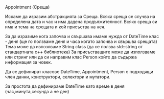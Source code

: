 Appointment (Среща)

Искаме да изразим абстракцията за Среща. 
Всяка среща се случва на определена дата и час и има дадена продължителност. Всяко среща си има и тема на срещата и кой присъства на нея. 
 
За да изразиме кога започва и свършава имаме нужда от DateTime клас - деня (ще го ползваме деня и часа когато започва и свършва срещата)
Тема може да изпозлваме String class (да се ползва std::string от стандартната c++ библиотека)
За присъстващите може да използваме или стринг или да си направим клас Person който да съдържа информация за човек. 

Да се дефинират класове DateTime, Appointment, Person с подходящи член данни, конструктори, селектори и мутатори.

За простота да дефинираме DateTime като време в деня (час,минута,секунда а не ден)